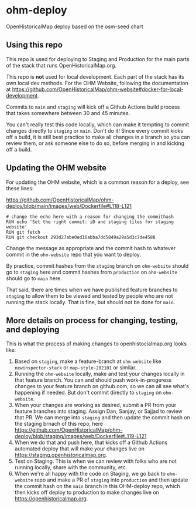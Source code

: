 # ohm-deploy
OpenHistoricalMap deploy based on the osm-seed chart

## Using this repo

This repo is used for deploying to Staging and Production for the main parts of the stack that runs OpenHistoricalMap.org. 

This repo is **not** used for local development. Each part of the stack has its own local dev methods. For the OHM Website, following the documentation at https://github.com/OpenHistoricalMap/ohm-website#docker-for-local-development.

Commits to `main` and `staging` will kick off a Github Actions build process that takes somewhere between 30 and 45 minutes.

You can't really test this code locally, which can make it tempting to commit changes directly to `staging` or `main`. Don't do it! Since every commit kicks off a build, it is still best practice to make all changes in a branch so you can review them, or ask someone else to do so, before merging in and kicking off a build.

## Updating the OHM website

For updating the OHM website, which is a common reason for a deploy, see these lines:

https://github.com/OpenHistoricalMap/ohm-deploy/blob/main/images/web/Dockerfile#L118-L121

```
# change the echo here with a reason for changing the commithash
RUN echo 'Set the right commit: iD and staging tiles for staging website'
RUN git fetch
RUN git checkout 293d27abe0ed16abba7dd5849a29a5d3c7de4588
```
Change the message as appropriate and the commit hash to whatever commit in the `ohm-website` repo that you want to deploy.

By practice, commit hashes from the `staging` branch on `ohm-website` should go to `staging` here and commit hashes from `production` on `ohm-website` should go to `main` here. 

That said, there are times when we have published feature branches to `staging` to allow them to be viewed and tested by people who are not running the stack locally. That is fine, but should not be done for `main`.

## More details on process for changing, testing, and deploying

This is what the process of making changes to openhistocialmap.org looks like:

1. Based on `staging`, make a feature-branch at `ohm-website` like `newinspector-stack` or `map-style-202101` or similar. 
2. Running the `ohm-website` locally, make and test your changes locally in that feature branch. You can and should push work-in-progeress changes to your feature branch on github.com, so we can all see what's happening if needed. But don't commit directly to `staging` on `ohm-website`.
3. When your changes are working as desired, submit a PR from your feature branches into staging. Assign Dan, Sanjay, or Sajjad to review that PR. We can merge into `staging` and then update the commit hash on the staging brnach of this repo, here https://github.com/OpenHistoricalMap/ohm-deploy/blob/staging/images/web/Dockerfile#L119-L121
4. When we do that and push here, that kicks off a Github Actions automated deploy that will make your changes live on https://staging.openhistoricalmap.org.
5. Test on Staging. This is when we can review with folks who are not running locally, share with the community, etc.
6. When we're all happy with the code on Staging, we go back to `ohm-website` repo and make a PR of `staging` into `production` and then update the commit hash on the `main` branch in this OHM-deploy repo, which then kicks off deploy to production to make changes live on https://openhistoricalmap.org.